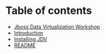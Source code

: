# Table of contents

* [Jboss Data Virtualization Workshop](README.md)
* [Introduction](introduction.md)
* [Installing JDV](installing-jdv.md)
* [README](readme.md)


